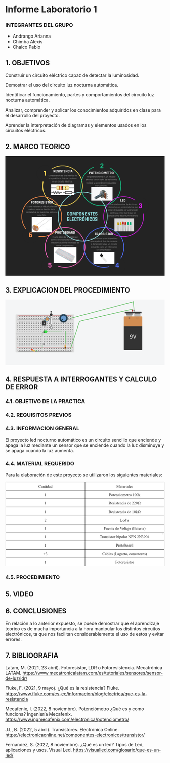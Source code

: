 # Informe Laboratorio 1
### INTEGRANTES DEL GRUPO

- Andrango Arianna
- Chimba Alexis
- Chalco Pablo

## 1. OBJETIVOS

Construir un circuito eléctrico capaz de detectar la luminosidad.

Demostrar el uso del circuito luz nocturna automática.

Identificar el funcionamiento, partes y comportamientos del circuito luz nocturna automática. 

Analizar, comprender y aplicar los conocimientos adquiridos en clase para el desarrollo del proyecto.

Aprender la interpretación de diagramas y elementos usados en los circuitos eléctricos.

## 2. MARCO TEORICO

![](https://github.com/apchimba/Informe-Laboratorio-1/blob/main/Componentes.png)

## 3. EXPLICACION DEL PROCEDIMIENTO

![](https://github.com/apchimba/Informe-Laboratorio-1/blob/main/Circuito.png)

## 4. RESPUESTA A INTERROGANTES Y CALCULO DE ERROR



### 4.1. OBJETIVO DE LA PRACTICA

### 4.2. REQUISITOS PREVIOS

### 4.3. INFORMACION GENERAL

El proyecto led nocturno automático es un circuito sencillo que enciende y apaga la luz mediante un sensor que se enciende cuando la luz disminuye y se apaga cuando la luz aumenta.


### 4.4. MATERIAL REQUERIDO

Para la elaboración de este proyecto se utilizaron los siguientes materiales:

![](https://github.com/apchimba/Informe-Laboratorio-1/blob/main/Materiales.png)


### 4.5. PROCEDIMIENTO

## 5. VIDEO

## 6. CONCLUSIONES

En relación a lo anterior expuesto, se puede demostrar que el aprendizaje teorico es de mucha importancia a la hora manipular los distintos circuitos electrónicos, ta que nos facilitan considerablemente el uso de estos y evitar errores.


## 7. BIBLIOGRAFIA

Latam, M. (2021, 23 abril). Fotoresistor, LDR o Fotoresistencia. Mecatrónica LATAM. https://www.mecatronicalatam.com/es/tutoriales/sensores/sensor-de-luz/ldr/

Fluke, F. (2021, 9 mayo). ¿Qué es la resistencia? Fluke. https://www.fluke.com/es-ec/informacion/blog/electrica/que-es-la-resistencia

Mecafenix, I. (2022, 8 noviembre). Potenciómetro ¿Qué es y como funciona? Ingeniería Mecafenix. https://www.ingmecafenix.com/electronica/potenciometro/

J.L, B. (2022, 5 abril). Transistores. Electrónica Online. https://electronicaonline.net/componentes-electronicos/transistor/

Fernandez, S. (2022, 8 noviembre). ¿Qué es un led? Tipos de Led, aplicaciones y usos. Visual Led. https://visualled.com/glosario/que-es-un-led/
